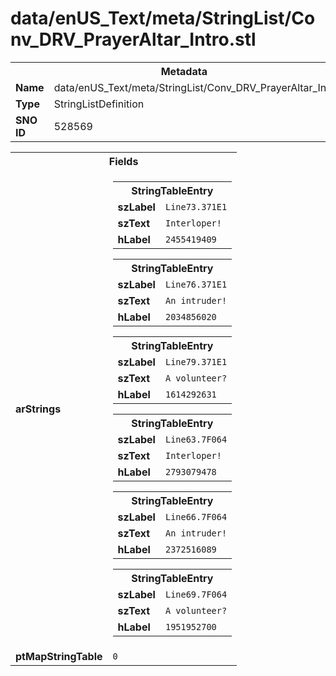 <h1>data/enUS_Text/meta/StringList/Conv_DRV_PrayerAltar_Intro.stl</h1><table><tr><th colspan="100%">Metadata</th></tr><tr><td><b>Name</b></td><td>data/enUS_Text/meta/StringList/Conv_DRV_PrayerAltar_Intro.stl</td></tr><tr><td><b>Type</b></td><td>StringListDefinition</td></tr><tr><td><b>SNO ID</b></td><td>528569</td></tr></table>

<table><tr><th colspan="100%">Fields</th></tr><tr><td><b>arStrings</b></td><td><table><tr><th colspan="100%">StringTableEntry</th></tr><tr><td><b>szLabel</b></td><td><code>Line73.371E1</code></td></tr><tr><td><b>szText</b></td><td><code>Interloper!</code></td></tr><tr><td><b>hLabel</b></td><td><code>2455419409</code></td></tr></table>


<table><tr><th colspan="100%">StringTableEntry</th></tr><tr><td><b>szLabel</b></td><td><code>Line76.371E1</code></td></tr><tr><td><b>szText</b></td><td><code>An intruder!</code></td></tr><tr><td><b>hLabel</b></td><td><code>2034856020</code></td></tr></table>


<table><tr><th colspan="100%">StringTableEntry</th></tr><tr><td><b>szLabel</b></td><td><code>Line79.371E1</code></td></tr><tr><td><b>szText</b></td><td><code>A volunteer?</code></td></tr><tr><td><b>hLabel</b></td><td><code>1614292631</code></td></tr></table>


<table><tr><th colspan="100%">StringTableEntry</th></tr><tr><td><b>szLabel</b></td><td><code>Line63.7F064</code></td></tr><tr><td><b>szText</b></td><td><code>Interloper!</code></td></tr><tr><td><b>hLabel</b></td><td><code>2793079478</code></td></tr></table>


<table><tr><th colspan="100%">StringTableEntry</th></tr><tr><td><b>szLabel</b></td><td><code>Line66.7F064</code></td></tr><tr><td><b>szText</b></td><td><code>An intruder!</code></td></tr><tr><td><b>hLabel</b></td><td><code>2372516089</code></td></tr></table>


<table><tr><th colspan="100%">StringTableEntry</th></tr><tr><td><b>szLabel</b></td><td><code>Line69.7F064</code></td></tr><tr><td><b>szText</b></td><td><code>A volunteer?</code></td></tr><tr><td><b>hLabel</b></td><td><code>1951952700</code></td></tr></table>


</td></tr><tr><td><b>ptMapStringTable</b></td><td><code>0</code></td></tr></table>

